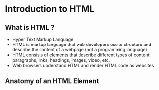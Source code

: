 # Introduction to HTML

## What is HTML ?

- Hyper Text Markup Language
- HTML is markup language that web developers use to structure and describe the content of a webpage (not a programming language)
- HTML consists of elements that describe different types of content: paragraphs, links, headings, images, video, etc.
- Web browsers understand HTML and render HTML code as websites

## Anatomy of an HTML Element
